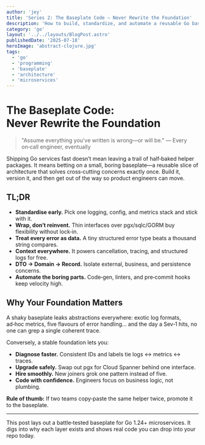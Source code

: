 ```yaml
---
author: 'jey'
title: 'Series 2: The Baseplate Code — Never Rewrite the Foundation'
description: 'How to build, standardize, and automate a reusable Go baseplate for fast, reliable services.'
category: 'go'
layout: '../../layouts/BlogPost.astro'
publishedDate: '2025-07-18'
heroImage: 'abstract-clojure.jpg'
tags:
  - 'go'
  - 'programming'
  - 'baseplate'
  - 'architecture'
  - 'microservices'
---
```


# The Baseplate Code: Never Rewrite the Foundation

> "Assume everything you’ve written is wrong—or will be." — Every on‑call engineer, eventually

Shipping Go services fast doesn’t mean leaving a trail of half‑baked helper packages. It means betting on a small, boring baseplate—a reusable slice of architecture that solves cross‑cutting concerns exactly once. Build it, version it, and then get out of the way so product engineers can move.

## TL;DR
- **Standardise early.** Pick one logging, config, and metrics stack and stick with it.
- **Wrap, don’t reinvent.** Thin interfaces over pgx/sqlc/GORM buy flexibility without lock‑in.
- **Treat every error as data.** A tiny structured error type beats a thousand string compares.
- **Context everywhere.** It powers cancellation, tracing, and structured logs for free.
- **DTO → Domain → Record.** Isolate external, business, and persistence concerns.
- **Automate the boring parts.** Code‑gen, linters, and pre‑commit hooks keep velocity high.

## Why Your Foundation Matters

A shaky baseplate leaks abstractions everywhere: exotic log formats, ad‑hoc metrics, five flavours of error handling… and the day a Sev‑1 hits, no one can grep a single coherent trace.

Conversely, a stable foundation lets you:
- **Diagnose faster.** Consistent IDs and labels tie logs ↔ metrics ↔ traces.
- **Upgrade safely.** Swap out pgx for Cloud Spanner behind one interface.
- **Hire smoothly.** New joiners grok one pattern instead of five.
- **Code with confidence.** Engineers focus on business logic, not plumbing.

**Rule of thumb:** If two teams copy‑paste the same helper twice, promote it to the baseplate.

---

This post lays out a battle‑tested baseplate for Go 1.24+ microservices. It digs into why each layer exists and shows real code you can drop into your repo today.
